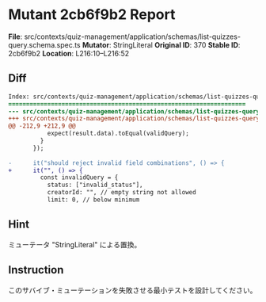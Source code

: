 # Mutant 2cb6f9b2 Report

**File**: src/contexts/quiz-management/application/schemas/list-quizzes-query.schema.spec.ts
**Mutator**: StringLiteral
**Original ID**: 370
**Stable ID**: 2cb6f9b2
**Location**: L216:10–L216:52

## Diff

```diff
Index: src/contexts/quiz-management/application/schemas/list-quizzes-query.schema.spec.ts
===================================================================
--- src/contexts/quiz-management/application/schemas/list-quizzes-query.schema.spec.ts	original
+++ src/contexts/quiz-management/application/schemas/list-quizzes-query.schema.spec.ts	mutated #370
@@ -212,9 +212,9 @@
           expect(result.data).toEqual(validQuery);
         }
       });
 
-      it("should reject invalid field combinations", () => {
+      it("", () => {
         const invalidQuery = {
           status: ["invalid_status"],
           creatorId: "", // empty string not allowed
           limit: 0, // below minimum
```

## Hint

ミューテータ "StringLiteral" による置換。

## Instruction

このサバイブ・ミューテーションを失敗させる最小テストを設計してください。
